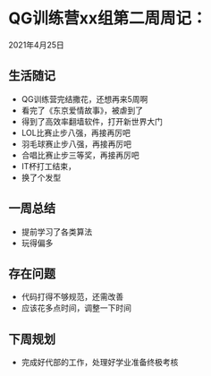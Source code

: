 # QG训练营xx组第二周周记：
2021年4月25日

## 生活随记
* QG训练营完结撒花，还想再来5周啊
* 看完了《东京爱情故事》，被虐到了
* 得到了高效率翻墙软件，打开新世界大门
* LOL比赛止步八强，再接再厉吧
* 羽毛球赛止步八强，再接再厉吧
* 合唱比赛止步三等奖，再接再厉吧
* IT杯打工结束，
* 换了个发型

## 一周总结
* 提前学习了各类算法
* 玩得偏多

## 存在问题
* 代码打得不够规范，还需改善
* 应该花多点时间，调整一下时间


## 下周规划
* 完成好代部的工作，处理好学业准备终极考核


